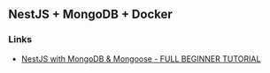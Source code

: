 ## NestJS + MongoDB + Docker

### Links

- [NestJS with MongoDB & Mongoose - FULL BEGINNER TUTORIAL](https://youtu.be/dJz94r5C3QA?si=0Uj83cXQg2-O8CHc)